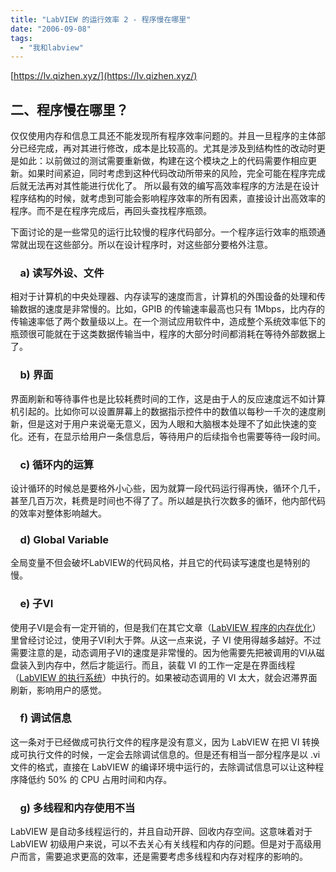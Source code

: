 ```yaml
---
title: "LabVIEW 的运行效率 2 - 程序慢在哪里"
date: "2006-09-08"
tags: 
  - "我和labview"
---
```


[https://lv.qizhen.xyz/](https://lv.qizhen.xyz/)

## 二、程序慢在哪里？

仅仅使用内存和信息工具还不能发现所有程序效率问题的。并且一旦程序的主体部分已经完成，再对其进行修改，成本是比较高的。尤其是涉及到结构性的改动时更是如此：以前做过的测试需要重新做，构建在这个模块之上的代码需要作相应更新。如果时间紧迫，同时考虑到这种代码改动所带来的风险，完全可能在程序完成后就无法再对其性能进行优化了。 所以最有效的编写高效率程序的方法是在设计程序结构的时候，就考虑到可能会影响程序效率的所有因素，直接设计出高效率的程序。而不是在程序完成后，再回头查找程序瓶颈。

下面讨论的是一些常见的运行比较慢的程序代码部分。一个程序运行效率的瓶颈通常就出现在这些部分。所以在设计程序时，对这些部分要格外注意。

###     a) 读写外设、文件

相对于计算机的中央处理器、内存读写的速度而言，计算机的外围设备的处理和传输数据的速度是非常慢的。比如，GPIB 的传输速率最高也只有 1Mbps，比内存的传输速率低了两个数量级以上。在一个测试应用软件中，造成整个系统效率低下的瓶颈很可能就在于这类数据传输当中，程序的大部分时间都消耗在等待外部数据上了。

###     b) 界面

界面刷新和等待事件也是比较耗费时间的工作，这是由于人的反应速度远不如计算机引起的。比如你可以设置屏幕上的数据指示控件中的数值以每秒一千次的速度刷新，但是这对于用户来说毫无意义，因为人眼和大脑根本处理不了如此快速的变化。还有，在显示给用户一条信息后，等待用户的后续指令也需要等待一段时间。

###     c) 循环内的运算

设计循环的时候总是要格外小心些，因为就算一段代码运行得再快，循环个几千，甚至几百万次，耗费是时间也不得了了。所以越是执行次数多的循环，他内部代码的效率对整体影响越大。

###     d) Global Variable

全局变量不但会破坏LabVIEW的代码风格，并且它的代码读写速度也是特别的慢。

###     e) 子VI

使用子VI是会有一定开销的，但是我们在其它文章（[LabVIEW 程序的内存优化](http://ruanqizhen.spaces.live.com/blog/cns!5852D4F797C53FB6!1493.entry)）里曾经讨论过，使用子VI利大于弊。从这一点来说，子 VI 使用得越多越好。不过需要注意的是，动态调用子VI的速度是非常慢的。因为他需要先把被调用的VI从磁盘装入到内存中，然后才能运行。而且，装载 VI 的工作一定是在界面线程（[LabVIEW 的执行系统](http://ruanqizhen.spaces.live.com/blog/cns!5852D4F797C53FB6!1658.entry)）中执行的。如果被动态调用的 VI 太大，就会迟滞界面刷新，影响用户的感觉。

###     f) 调试信息

这一条对于已经做成可执行文件的程序是没有意义，因为 LabVIEW 在把 VI 转换成可执行文件的时候，一定会去除调试信息的。但是还有相当一部分程序是以 .vi 文件的格式，直接在 LabVIEW 的编译环境中运行的，去除调试信息可以让这种程序降低约 50% 的 CPU 占用时间和内存。

###     g) 多线程和内存使用不当

LabVIEW 是自动多线程运行的，并且自动开辟、回收内存空间。这意味着对于 LabVIEW 初级用户来说，可以不去关心有关线程和内存的问题。但是对于高级用户而言，需要追求更高的效率，还是需要考虑多线程和内存对程序的影响的。

